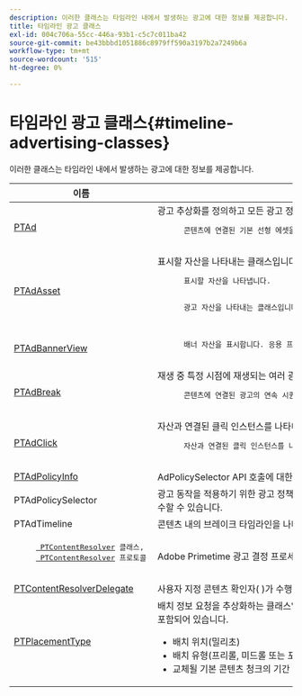 ```yaml
---
description: 이러한 클래스는 타임라인 내에서 발생하는 광고에 대한 정보를 제공합니다.
title: 타임라인 광고 클래스
exl-id: 004c706a-55cc-446a-93b1-c5c7c011ba42
source-git-commit: be43bbbd1051886c8979ff590a3197b2a7249b6a
workflow-type: tm+mt
source-wordcount: '515'
ht-degree: 0%

---
```


# 타임라인 광고 클래스{#timeline-advertising-classes}

이러한 클래스는 타임라인 내에서 발생하는 광고에 대한 정보를 제공합니다.

<table frame="all" colsep="1" rowsep="1" id="table_1A59E777BA99466793D586286F19E933"> 
 <thead> 
  <tr rowsep="1"> 
   <th colname="1" class="entry"> 이름 </th> 
   <th colname="2" class="entry"> 설명 </th> 
  </tr> 
 </thead>
 <tbody> 
  <tr rowsep="1"> 
   <td colname="1"><a href="https://help.adobe.com/en_US/primetime/api/psdk/appledoc/Classes/PTAd.html" format="html" scope="external"> PTAd</a> </td> 
   <td colname="2">광고 추상화를 정의하고 모든 광고 정보를 보유하는 클래스입니다. 고유한 ID, 기간 및 MediaResourced로 정의됩니다. MediaResource에는 실제 광고 컨텐츠가 있는 URL이 포함됩니다. 
    <pre>
      콘텐츠에 연결된 기본 선형 에셋을 나타냅니다. 선형 에셋과 함께 표시되어야 하는 컴패니언 에셋의 어레이를 선택적으로 포함할 수 있다.
    </pre> </td> 
  </tr> 
  <tr rowsep="1"> 
   <td colname="1"> <a href="https://help.adobe.com/en_US/primetime/api/psdk/appledoc/Classes/PTAdAsset.html" format="html" scope="external"> PTAdAsset</a> </td> 
   <td colname="2">표시할 자산을 나타내는 클래스입니다. 
    <pre>
      표시할 자산을 나타냅니다.
    </pre> 
    <pre>
      광고 자산을 나타내는 클래스입니다.
    </pre> </td> 
  </tr> 
  <tr rowsep="1"> 
   <td colname="1"><a href="https://help.adobe.com/en_US/primetime/api/psdk/appledoc/Classes/PTAdBannerView.html" format="html" scope="external"> PTAdBannerView</a> </td> 
   <td colname="2">
    <pre>
      배너 자산을 표시합니다. 응용 프로그램은 이 유틸리티 클래스의 새 인스턴스를 만들고 배너 자산을 설정한 다음 보기에 추가해야 합니다. 배너에 대한 노출 및 클릭 추적은 이 클래스에서 내부적으로 관리합니다.
    </pre> </td> 
  </tr> 
  <tr rowsep="1"> 
   <td colname="1"> <a href="https://help.adobe.com/en_US/primetime/api/psdk/appledoc/Classes/PTAdBreak.html" format="html" scope="external"> PTAdBreak</a> </td> 
   <td colname="2">재생 중 특정 시점에 재생되는 여러 광고에 대한 통합 보기를 제공하는 클래스입니다. 
    <pre>
      콘텐츠에 연결된 광고의 연속 시퀀스를 나타냅니다.
    </pre> </td> 
  </tr> 
  <tr rowsep="1"> 
   <td colname="1"> <a href="https://help.adobe.com/en_US/primetime/api/psdk/appledoc/Classes/PTAdClick.html" format="html" scope="external"> PTAdClick</a> </td> 
   <td colname="2">자산과 연결된 클릭 인스턴스를 나타내는 클래스입니다. 이 인스턴스에는 사용자에게 추가 정보를 제공하는 데 사용할 수 있는 클릭스루 URL 및 제목에 대한 정보가 포함되어 있습니다. 
    <pre>
      자산과 연결된 클릭 인스턴스를 나타냅니다. 이 인스턴스에는 사용자에게 추가 정보를 제공하는 데 사용할 수 있는 클릭스루 URL 및 제목에 대한 정보가 포함되어 있습니다.
    </pre> </td> 
  </tr> 
  <tr rowsep="1"> 
   <td colname="1"><a href="https://help.adobe.com/en_US/primetime/api/psdk/appledoc/Classes/PTAdPolicyInfo.html" format="html" scope="external"> PTAdPolicyInfo</a> </td> 
   <td colname="2"> AdPolicySelector API 호출에 대한 속성을 정의하는 프로토콜입니다. 이러한 속성은 각 광고 동작을 적용하기 위한 컨텍스트를 제공합니다. </td> 
  </tr> 
  <tr rowsep="1"> 
   <td colname="1">PTAdPolicySelector</td> 
   <td colname="2"> 광고 동작을 적용하기 위한 광고 정책 선택기 프로토콜. 응용 프로그램은 필요한 모든 메서드를 구현하거나 기존 기본 정책 선택기 클래스를 확장하여 특정 동작을 사용자 지정하여 이 프로토콜을 준수할 수 있습니다. </td> 
  </tr> 
  <tr rowsep="1"> 
   <td colname="1"> PTAdTimeline</td> 
   <td colname="2"> 콘텐츠 내의 브레이크 타임라인을 나타내는 클래스입니다. </td> 
  </tr> 
  <tr rowsep="1"> 
   <td colname="1"> 
    <pre>
     <a href="https://help.adobe.com/en_US/primetime/api/psdk/appledoc/Classes/PTContentResolver.html" format="html" scope="external"> PTContentResolver</a> 클래스, 
     <a href="https://help.adobe.com/en_US/primetime/api/psdk/appledoc/Protocols/PTContentResolver.html" format="html" scope="external"> PTContentResolver</a> 프로토콜
    </pre> </td> 
   <td colname="2"> Adobe Primetime 광고 결정 프로세스에서 광고 해결 부분을 처리하는 클래스입니다. </td> 
  </tr> 
  <tr rowsep="1"> 
   <td colname="1"><a href="https://help.adobe.com/en_US/primetime/api/psdk/appledoc/Protocols/PTContentResolverDelegate.html" format="html" scope="external"> PTContentResolverDelegate</a> </td> 
   <td colname="2"> 사용자 지정 콘텐츠 확인자( )가 수행하는 메서드를 설명하는 프로토콜 <span class="codeph"> PTContentResolver</span> )은(는) 을(를) 사용하여 콘텐츠 해결 상태를 위임자에게 전달해야 합니다. </td> 
  </tr> 
  <tr rowsep="0"> 
   <td colname="1"> <a href="https://help.adobe.com/en_US/primetime/api/psdk/appledoc/Constants/PTPlacementType.html" format="html" scope="external"> PTPlacementType</a> </td> 
   <td colname="2">배치 정보 요청을 추상화하는 클래스입니다. 해결된 각 광고에는 하나의 배치 정보가 첨부되어야 합니다. 배치 정보는 타임라인에서 광고를 배치할 위치를 설명합니다. 여기에는 다음과 같은 정보가 포함되어 있습니다. 
    <ul id="ul_A9105A78F0C24488BCD5E3F2EE62A3EE"> 
     <li id="li_01E968A4330D4B40BA1EB6F4A6000FFD">배치 위치(밀리초) </li> 
     <li id="li_A3DC9498BEE14FBA9E7A5D26874F3984">배치 유형(프리롤, 미드롤 또는 포스트롤) </li> 
     <li id="li_4B9094DD318B4792854A377CC6064232">교체될 기본 콘텐츠 청크의 기간 </li> 
    </ul> </td> 
  </tr> 
 </tbody> 
</table>
